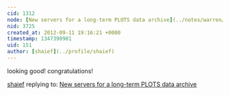 ```yaml
---
cid: 1312
node: [New servers for a long-term PLOTS data archive](../notes/warren/9-10-2012/new-servers-long-term-plots-data-archive)
nid: 3725
created_at: 2012-09-11 19:16:21 +0000
timestamp: 1347390981
uid: 151
author: [shaief](../profile/shaief)
---
```


looking good! congratulations!

[shaief](../profile/shaief) replying to: [New servers for a long-term PLOTS data archive](../notes/warren/9-10-2012/new-servers-long-term-plots-data-archive)

